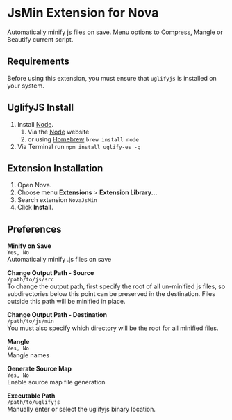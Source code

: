 # JsMin Extension for Nova

Automatically minify js files on save. Menu options to Compress, Mangle or Beautify current script.

## Requirements

Before using this extension, you must ensure that `uglifyjs` is installed on your system.

## UglifyJS Install

1. Install [Node](https://nodejs.org).
	1. Via the [Node](https://nodejs.org) website
	2. or using [Homebrew](https://brew.sh/) `brew install node`
2. Via Terminal run `npm install uglify-es -g`

## Extension Installation

1. Open Nova.
2. Choose menu **Extensions** > **Extension Library...**
3. Search extension `NovaJsMin`
5. Click **Install**.

## Preferences
**Minify on Save**<br/>
`Yes, No`<br/>
Automatically minify .js files on save

**Change Output Path - Source**<br/>
`/path/to/js/src`<br/>
To change the output path, first specify the root of all un-minified js files, so subdirectories below this point can be preserved in the destination. Files outside this path will be minified in place.

**Change Output Path - Destination**<br/>
`/path/to/js/min`<br/>
You must also specify which directory will be the root for all minified files.

**Mangle**<br/>
`Yes, No`<br/>
Mangle names

**Generate Source Map**<br/>
`Yes, No`<br/>
Enable source map file generation

**Executable Path**<br/>
`/path/to/uglifyjs`<br/>
Manually enter or select the uglifyjs binary location.
